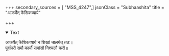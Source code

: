 +++
secondary_sources = [ "MSS_4247",]
jsonClass = "Subhaashita"
title = "आकर्षेत् कैशिकव्याये"

+++

<details open><summary>Text</summary>

आकर्षेत् कैशिकव्याये न शिखां चालयेत् ततः।  
पूर्वापरौ समौ कार्यौ समांसौ निश्चलौ करौ॥
</details>
